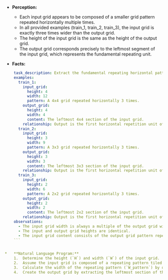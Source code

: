 *   **Perception:**
    *   Each input grid appears to be composed of a smaller grid pattern repeated horizontally multiple times.
    *   In all provided examples (train\_1, train\_2, train\_3), the input grid is exactly three times wider than the output grid.
    *   The height of the input grid is the same as the height of the output grid.
    *   The output grid corresponds precisely to the leftmost segment of the input grid, which represents the fundamental repeating unit.

*   **Facts:**
    
```yaml
    task_description: Extract the fundamental repeating horizontal pattern from the input grid.
    examples:
      train_1:
        input_grid:
          height: 4
          width: 12
          pattern: A 4x4 grid repeated horizontally 3 times.
        output_grid:
          height: 4
          width: 4
          content: The leftmost 4x4 section of the input grid.
        relationship: Output is the first horizontal repetition unit of the input.
      train_2:
        input_grid:
          height: 3
          width: 9
          pattern: A 3x3 grid repeated horizontally 3 times.
        output_grid:
          height: 3
          width: 3
          content: The leftmost 3x3 section of the input grid.
        relationship: Output is the first horizontal repetition unit of the input.
      train_3:
        input_grid:
          height: 2
          width: 6
          pattern: A 2x2 grid repeated horizontally 3 times.
        output_grid:
          height: 2
          width: 2
          content: The leftmost 2x2 section of the input grid.
        relationship: Output is the first horizontal repetition unit of the input.
    observations:
      - The input grid width is always a multiple of the output grid width (specifically, 3 times in these examples).
      - The input and output grid heights are identical.
      - The input grid content consists of the output grid pattern repeated horizontally.
    ```


*   **Natural Language Program:**
    1.  Determine the height (`H`) and width (`W`) of the input grid.
    2.  Assume the input grid is composed of a repeating pattern tiled horizontally exactly three times.
    3.  Calculate the width of the repeating pattern (`W_pattern`) by dividing the input width (`W`) by 3.
    4.  Create the output grid by extracting the leftmost section of the input grid with height `H` and width `W_pattern`.